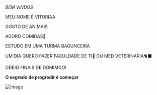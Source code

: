 *BEM VINDOS*

MEU NOME É VITORIAA

GOSTO DE ANIMAIS 

ADORO COMIDAS🍕

ESTUDO EM UMA TURMA BAGUNCEIRA

UM DIA QUERO FAZER FACULDADE DE TI📓 OU MED VETERINARIA🐈‍⬛

ODEIO FINAIS DE DOMIMGO!

**O segredo de progredir é começar**

![image](https://github.com/vitoriasaldeira/vitoriasaldeira/assets/137111566/a1d3d57a-62c6-4e1b-a3b7-80c180ad895a)
